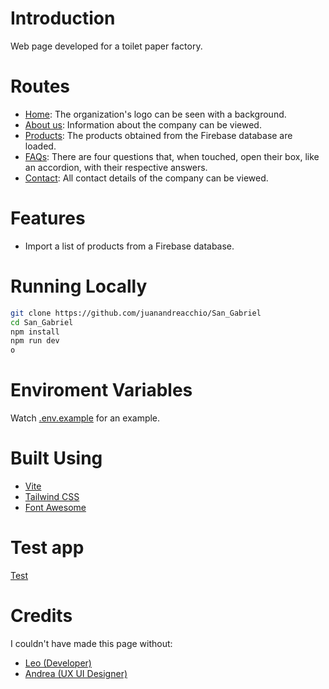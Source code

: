 # Introduction
Web page developed for a toilet paper factory.

# Routes
- [Home](https://san-gabriel.netlify.app/): The organization's logo can be seen with a background.
- [About us](https://san-gabriel.netlify.app/#nosotros): Information about the company can be viewed.
- [Products](https://san-gabriel.netlify.app/#productos): The products obtained from the Firebase database are loaded.
- [FAQs](https://san-gabriel.netlify.app/#faqs): There are four questions that, when touched, open their box, like an accordion, with their respective answers.
- [Contact](https://san-gabriel.netlify.app/#contacto): All contact details of the company can be viewed.

# Features
- Import a list of products from a Firebase database.

# Running Locally
```sh
git clone https://github.com/juanandreacchio/San_Gabriel
cd San_Gabriel
npm install
npm run dev
o
```

# Enviroment Variables
Watch [.env.example](https://github.com/juanandreacchio/San_Gabriel/blob/master/.env.example) for an example.

# Built Using
- [Vite](https://vitejs.dev/)
- [Tailwind CSS](https://tailwindcss.com/)
- [Font Awesome](https://fontawesome.com/)

# Test app
[Test](https://san-gabriel.netlify.app/)

# Credits
I couldn't have made this page without:
- [Leo (Developer)](https://github.com/leoTechnologyDeveloper)
- [Andrea (UX UI Designer)](https://www.linkedin.com/in/andrefcorrea/)
